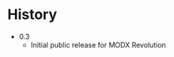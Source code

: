 History
================================================================================

- 0.3
	- Initial public release for MODX Revolution

